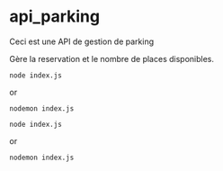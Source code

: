 # api_parking

Ceci est une API de gestion de parking

Gère la reservation et le nombre de places disponibles.


```nodejs
node index.js 
```
or
```nodejs
nodemon index.js
```

```nodejs
node index.js 
```
or
```nodejs
nodemon index.js
```

